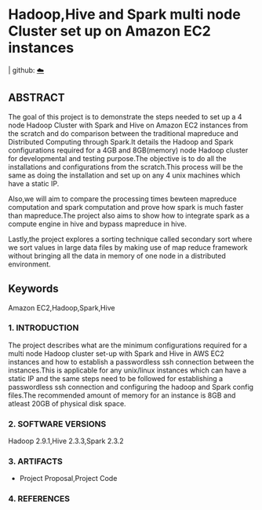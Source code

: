 # Hadoop,Hive and Spark multi node Cluster set up on Amazon EC2 instances


| github: [:cloud:](https://github.com/cloudmesh-community/fa18-516-29/blob/master/project-paper/report.md)

## ABSTRACT

The goal of this project is to demonstrate the steps needed to set up a 4 node Hadoop Cluster with Spark and Hive on Amazon EC2 instances from the scratch and do comparison between the traditional mapreduce and Distributed Computing through Spark.It details the Hadoop and Spark configurations required for a 4GB and 8GB(memory) node Hadoop cluster for developmental and testing purpose.The objective is to do all the installations and configurations from the scratch.This process will be the same as doing the installation and set up on any 4 unix machines which have a static IP.

Also,we will aim to compare the processing times bewteen mapreduce computation and spark computation and prove how spark is much
faster than mapreduce.The project also aims to show how to integrate spark as a compute engine in hive and bypass mapreduce in hive.

Lastly,the project explores a sorting technique called secondary sort where we sort values in large data files by making use of map reduce framework without bringing all the data in memory of one node in a distributed environment.


## Keywords

Amazon EC2,Hadoop,Spark,Hive

### 1. INTRODUCTION

The project describes what are the minimum configurations required for a multi node Hadoop cluster set-up with Spark and Hive in AWS EC2 instances and how to establish a passwordless ssh connection between the instances.This is applicable for any unix/linux instances which can have a static IP and the same steps need to be followed for establishing a passwordless ssh connection and configuring the hadoop and Spark config files.The recommended amount of memory for an instance is 8GB and atleast 20GB of physical disk space.

### 2. SOFTWARE VERSIONS

Hadoop 2.9.1,Hive 2.3.3,Spark 2.3.2
	
### 3. ARTIFACTS

* Project Proposal,Project Code

### 4. REFERENCES
